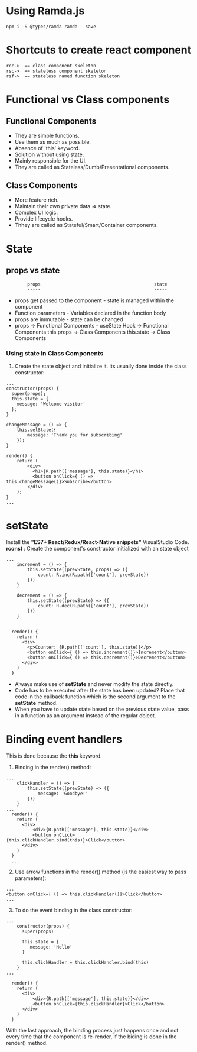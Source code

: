 # Using Ramda.js
```
npm i -S @types/ramda ramda --save 
```

# Shortcuts to create react component
```
rcc->  == class component skeleton
rsc->  == stateless component skeleton
rsf->  == stateless named function skeleton
```

# Functional vs Class components
## Functional Components
- They are simple functions.
- Use them as much as possible.
- Absence of 'this' keyword.
- Solution without using state.
- Mainly responsible for the UI.
- They are called as  Stateless/Dumb/Presentational components.

## Class Components
- More feature rich.
- Maintain their own private data => state.
- Complex UI logic.
- Provide lifecycle hooks.
- Thhey are called as Stateful/Smart/Container components.

# State

## props vs state
            props                                           state
            -----                                           -----
- props get passed to the component        - state is managed within the component
- Function parameters                      - Variables declared in the function body
- props are immutable                      - state can be changed
- props -> Functional Components           - useState Hook -> Functional Components 
  this.props -> Class Components             this.state -> Class Components

### Using state in Class Components
1. Create the state object and initialize it. Its usually done inside the class constructor:
```
...
constructor(props) {
  super(props);
  this.state = {
    message: 'Welcome visitor'
  };
}

changeMessage = () => {
    this.setState({
        message: 'Thank you for subscribing'
    });
}

render() {
    return (
        <div>
          <h1>{R.path(['message'], this.state)}</h1> 
          <button onClick={ () => this.changeMessage()}>Subscribe</button>  
        </div>
    );
}
...
```

# setState
Install the **"ES7+ React/Redux/React-Native snippets"** VisualStudio Code.
**rconst** : Create the component's constructor initialized with an state object
```
...
    increment = () => {
        this.setState((prevState, props) => ({
            count: R.inc(R.path(['count'], prevState))
        }))
    }

    decrement = () => {
        this.setState((prevState) => ({
            count: R.dec(R.path(['count'], prevState))
        }))
    }  
   
    
  render() {
    return (
      <div>
        <p>Counter: {R.path(['count'], this.state)}</p>
        <button onClick={ () => this.increment()}>Increment</button>
        <button onClick={ () => this.decrement()}>Decrement</button>
      </div>
    )
  }
```
- Always make use of **setState** and never modify the state directly.
- Code has to be executed after the state has been updated? Place that code in the callback function which is the
  second argument to the **setState** method.
- When you have to update state based on the previous state value, pass in a function as an argument instead of the
  regular object.

# Binding event handlers
This is done because the **this** keyword.

1. Binding in the render() method:
```
...
    clickHandler = () => {
        this.setState((prevState) => ({
            message: 'Goodbye!'
        }))
    }
...
  render() {
    return (
      <div>
          <div>{R.path(['message'], this.state)}</div>
          <button onClick={this.clickHandler.bind(this)}>Click</button>
      </div>
    )
  }
  ...
```

2. Use arrow functions in the render() method (is the easiest way to pass parameters):
```
...
<button onClick={ () => this.clickHandler()}>Click</button>
...
```

3. To do the event binding in the class constructor:
```
...
    constructor(props) {
      super(props)
    
      this.state = {
         message: 'Hello'
      }

      this.clickHandler = this.clickHandler.bind(this)
    }
...

  render() {
    return (
      <div>
          <div>{R.path(['message'], this.state)}</div>
          <button onClick={this.clickHandler}>Click</button>
      </div>
    )
  }

```

With the last approach, the binding process just happens once and not every time that the component is re-render, if
the biding is done in the render() method.